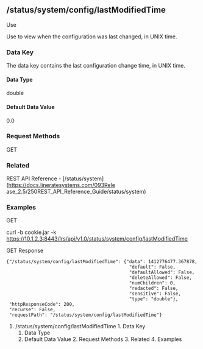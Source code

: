 ## /status/system/config/lastModifiedTime

Use

Use to view when the configuration was last changed, in UNIX time.

### Data Key

The data key contains the last configuration change time, in UNIX time.

#### Data Type

double

#### Default Data Value

0.0

### Request Methods

GET

### Related

REST API Reference - [/status/system](https://docs.lineratesystems.com/093Rele
ase_2.5/250REST_API_Reference_Guide/status/system)

### Examples

GET

curl -b cookie.jar -k
https://10.1.2.3:8443/lrs/api/v1.0/status/system/config/lastModifiedTime

GET Response

    
    
    {"/status/system/config/lastModifiedTime": {"data": 1412776477.367878,
                                                 "default": False,
                                                 "defaultAllowed": False,
                                                 "deleteAllowed": False,
                                                 "numChildren": 0,
                                                 "redacted": False,
                                                 "sensitive": False,
                                                 "type": "double"},
     "httpResponseCode": 200,
     "recurse": False,
     "requestPath": "/status/system/config/lastModifiedTime"}
    

  1. /status/system/config/lastModifiedTime
    1. Data Key
      1. Data Type
      2. Default Data Value
    2. Request Methods
    3. Related
    4. Examples

